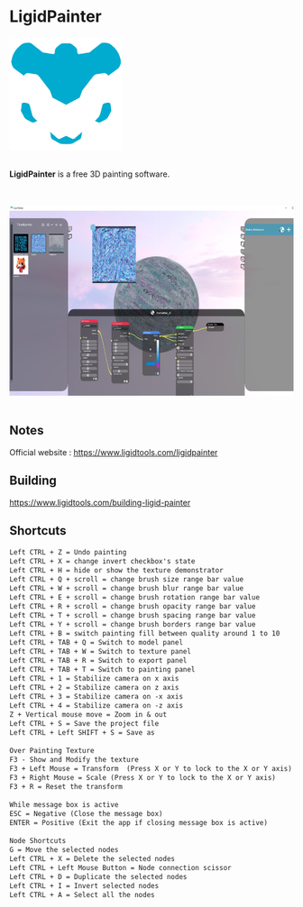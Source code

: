 # LigidPainter

<img src="https://raw.githubusercontent.com/mert-tetik/LigidPainter/main/.gh_resources/logo-1080x.png" width="200" alt="Ligid Painter Logo"><br><br>

**LigidPainter**  is a free 3D painting software.

<br><br><img src="https://raw.githubusercontent.com/mert-tetik/LigidPainter/main/.gh_resources/lpss.jpg" width="600" height="337" alt="LigidPainterSS"><br><br>

## Notes
Official website : https://www.ligidtools.com/ligidpainter

## Building
https://www.ligidtools.com/building-ligid-painter

## Shortcuts
    Left CTRL + Z = Undo painting
    Left CTRL + X = change invert checkbox's state
    Left CTRL + H = hide or show the texture demonstrator
    Left CTRL + Q + scroll = change brush size range bar value
    Left CTRL + W + scroll = change brush blur range bar value
    Left CTRL + E + scroll = change brush rotation range bar value
    Left CTRL + R + scroll = change brush opacity range bar value
    Left CTRL + T + scroll = change brush spacing range bar value
    Left CTRL + Y + scroll = change brush borders range bar value
    Left CTRL + B = switch painting fill between quality around 1 to 10 
    Left CTRL + TAB + Q = Switch to model panel
    Left CTRL + TAB + W = Switch to texture panel
    Left CTRL + TAB + R = Switch to export panel
    Left CTRL + TAB + T = Switch to painting panel
    Left CTRL + 1 = Stabilize camera on x axis
    Left CTRL + 2 = Stabilize camera on z axis
    Left CTRL + 3 = Stabilize camera on -x axis
    Left CTRL + 4 = Stabilize camera on -z axis
    Z + Vertical mouse move = Zoom in & out
    Left CTRL + S = Save the project file
    Left CTRL + Left SHIFT + S = Save as

    Over Painting Texture
    F3 - Show and Modify the texture
    F3 + Left Mouse = Transform  (Press X or Y to lock to the X or Y axis)
    F3 + Right Mouse = Scale (Press X or Y to lock to the X or Y axis)
    F3 + R = Reset the transform
    
    While message box is active
    ESC = Negative (Close the message box)
    ENTER = Positive (Exit the app if closing message box is active) 

    Node Shortcuts
    G = Move the selected nodes
    Left CTRL + X = Delete the selected nodes
    Left CTRL + Left Mouse Button = Node connection scissor
    Left CTRL + D = Duplicate the selected nodes
    Left CTRL + I = Invert selected nodes
    Left CTRL + A = Select all the nodes
